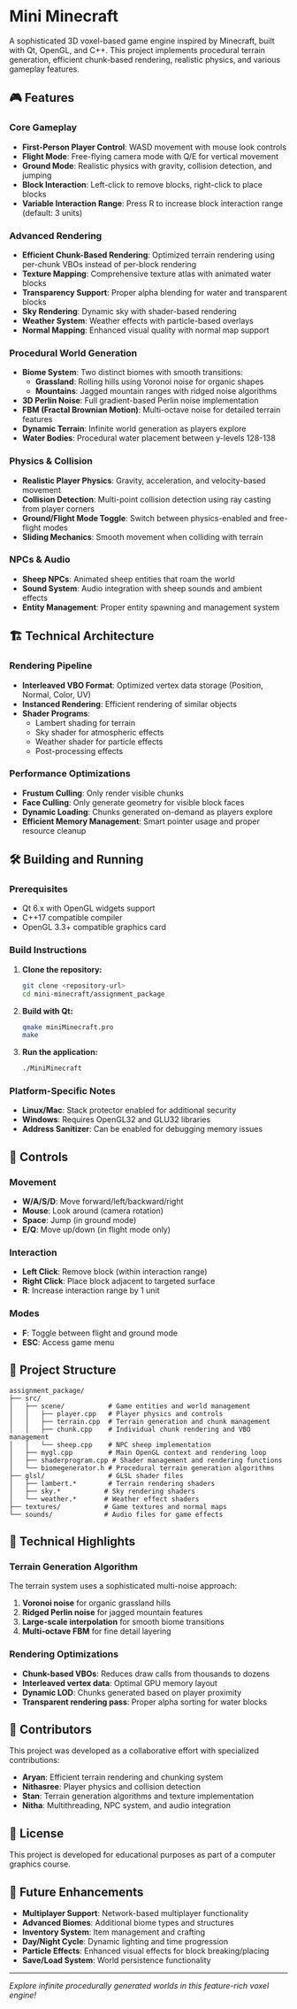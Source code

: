 # Mini Minecraft

A sophisticated 3D voxel-based game engine inspired by Minecraft, built with Qt, OpenGL, and C++. This project implements procedural terrain generation, efficient chunk-based rendering, realistic physics, and various gameplay features.

## 🎮 Features

### Core Gameplay
- **First-Person Player Control**: WASD movement with mouse look controls
- **Flight Mode**: Free-flying camera mode with Q/E for vertical movement
- **Ground Mode**: Realistic physics with gravity, collision detection, and jumping
- **Block Interaction**: Left-click to remove blocks, right-click to place blocks
- **Variable Interaction Range**: Press R to increase block interaction range (default: 3 units)

### Advanced Rendering
- **Efficient Chunk-Based Rendering**: Optimized terrain rendering using per-chunk VBOs instead of per-block rendering
- **Texture Mapping**: Comprehensive texture atlas with animated water blocks
- **Transparency Support**: Proper alpha blending for water and transparent blocks
- **Sky Rendering**: Dynamic sky with shader-based rendering
- **Weather System**: Weather effects with particle-based overlays
- **Normal Mapping**: Enhanced visual quality with normal map support

### Procedural World Generation
- **Biome System**: Two distinct biomes with smooth transitions:
  - **Grassland**: Rolling hills using Voronoi noise for organic shapes
  - **Mountains**: Jagged mountain ranges with ridged noise algorithms
- **3D Perlin Noise**: Full gradient-based Perlin noise implementation
- **FBM (Fractal Brownian Motion)**: Multi-octave noise for detailed terrain features
- **Dynamic Terrain**: Infinite world generation as players explore
- **Water Bodies**: Procedural water placement between y-levels 128-138

### Physics & Collision
- **Realistic Player Physics**: Gravity, acceleration, and velocity-based movement
- **Collision Detection**: Multi-point collision detection using ray casting from player corners
- **Ground/Flight Mode Toggle**: Switch between physics-enabled and free-flight modes
- **Sliding Mechanics**: Smooth movement when colliding with terrain

### NPCs & Audio
- **Sheep NPCs**: Animated sheep entities that roam the world
- **Sound System**: Audio integration with sheep sounds and ambient effects
- **Entity Management**: Proper entity spawning and management system

## 🏗️ Technical Architecture

### Rendering Pipeline
- **Interleaved VBO Format**: Optimized vertex data storage (Position, Normal, Color, UV)
- **Instanced Rendering**: Efficient rendering of similar objects
- **Shader Programs**: 
  - Lambert shading for terrain
  - Sky shader for atmospheric effects
  - Weather shader for particle effects
  - Post-processing effects

### Performance Optimizations
- **Frustum Culling**: Only render visible chunks
- **Face Culling**: Only generate geometry for visible block faces
- **Dynamic Loading**: Chunks generated on-demand as players explore
- **Efficient Memory Management**: Smart pointer usage and proper resource cleanup

## 🛠️ Building and Running

### Prerequisites
- Qt 6.x with OpenGL widgets support
- C++17 compatible compiler
- OpenGL 3.3+ compatible graphics card

### Build Instructions

1. **Clone the repository:**
   ```bash
   git clone <repository-url>
   cd mini-minecraft/assignment_package
   ```

2. **Build with Qt:**
   ```bash
   qmake miniMinecraft.pro
   make
   ```

3. **Run the application:**
   ```bash
   ./MiniMinecraft
   ```

### Platform-Specific Notes
- **Linux/Mac**: Stack protector enabled for additional security
- **Windows**: Requires OpenGL32 and GLU32 libraries
- **Address Sanitizer**: Can be enabled for debugging memory issues

## 🎯 Controls

### Movement
- **W/A/S/D**: Move forward/left/backward/right
- **Mouse**: Look around (camera rotation)
- **Space**: Jump (in ground mode)
- **E/Q**: Move up/down (in flight mode only)

### Interaction
- **Left Click**: Remove block (within interaction range)
- **Right Click**: Place block adjacent to targeted surface
- **R**: Increase interaction range by 1 unit

### Modes
- **F**: Toggle between flight and ground mode
- **ESC**: Access game menu

## 📁 Project Structure

```
assignment_package/
├── src/
│   ├── scene/           # Game entities and world management
│   │   ├── player.cpp   # Player physics and controls
│   │   ├── terrain.cpp  # Terrain generation and chunk management
│   │   ├── chunk.cpp    # Individual chunk rendering and VBO management
│   │   └── sheep.cpp    # NPC sheep implementation
│   ├── mygl.cpp         # Main OpenGL context and rendering loop
│   ├── shaderprogram.cpp # Shader management and rendering functions
│   └── biomegenerator.h # Procedural terrain generation algorithms
├── glsl/                # GLSL shader files
│   ├── lambert.*        # Terrain rendering shaders
│   ├── sky.*           # Sky rendering shaders
│   └── weather.*       # Weather effect shaders
├── textures/           # Game textures and normal maps
└── sounds/             # Audio files for game effects
```

## 🎨 Technical Highlights

### Terrain Generation Algorithm
The terrain system uses a sophisticated multi-noise approach:
1. **Voronoi noise** for organic grassland hills
2. **Ridged Perlin noise** for jagged mountain features  
3. **Large-scale interpolation** for smooth biome transitions
4. **Multi-octave FBM** for fine detail layering

### Rendering Optimizations
- **Chunk-based VBOs**: Reduces draw calls from thousands to dozens
- **Interleaved vertex data**: Optimal GPU memory layout
- **Dynamic LOD**: Chunks generated based on player proximity
- **Transparent rendering pass**: Proper alpha sorting for water blocks

## 🤝 Contributors

This project was developed as a collaborative effort with specialized contributions:
- **Aryan**: Efficient terrain rendering and chunking system
- **Nithasree**: Player physics and collision detection
- **Stan**: Terrain generation algorithms and texture implementation
- **Nitha**: Multithreading, NPC system, and audio integration

## 📄 License

This project is developed for educational purposes as part of a computer graphics course.

## 🚀 Future Enhancements

- **Multiplayer Support**: Network-based multiplayer functionality
- **Advanced Biomes**: Additional biome types and structures
- **Inventory System**: Item management and crafting
- **Day/Night Cycle**: Dynamic lighting and time progression
- **Particle Effects**: Enhanced visual effects for block breaking/placing
- **Save/Load System**: World persistence functionality

---

*Explore infinite procedurally generated worlds in this feature-rich voxel engine!*